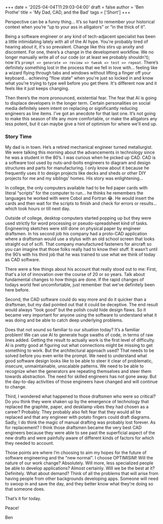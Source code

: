 +++
date = '2025-04-04T11:29:03-04:00'
draft = false
author = 'Ben Prothe'
title = 'My Dad, CAD, and the Bad'
tags = ['Short']
+++

Perspective can be a funny thing… It’s so hard to remember your historical context when you’re “up to your ass in alligators” or “in the thick of it”.

Being a software engineer or any kind of tech-adjacent specialist has been a little intimidating lately with all of the AI hype. You're probably tired of hearing about it, it's so prevalent. Change like this stirs up anxity and discontent. For one, there’s a change in the development workflow. We no longer manually write all of our code (or at least we probably shouldn't); now it’s `prompt => generate => review => tweak => test => repeat`. There’s definitely something lost in the process that we fell in love with... feeling like a wizard flying through tabs and windows without lifting a finger off your keyboard... achieving "flow state" when you're just so locked in and know what you're trying to type well before you get there. It's different now and it feels like it just keeps changing.

Then there’s the more pronounced, existential fear. The fear that AI is going to displace developers in the longer term. Certain personalities on social media definitely seem intent on replacing or significantly reducing engineers as line items. I’ve got an anecdote for that last one. It’s not going to make this season of life any more comfortable, or make the alligators any less potent, but it can maybe give a hint of optimism for where we'll end up.

### Story Time

My dad is in town. He’s a retired mechanical engineer turned metallurgist. We were talking this morning about the advancements in technology since he was a student in the 80’s. I was curious when he picked up CAD. CAD is a software tool used by nuts-and-bolts engineers to diagram and design structures and parts for manufacturing. I only know about it because he frequently uses it to design projects like decks and sheds or other DIY projects for me and my siblings’ homes. His story was enlightening…

In college, the only computers available had to be fed paper cards with literal “scripts” for the computer to run… he thinks he remembers the languages he worked with were Cobol and Fortran 😂. He would insert the cards and then wait for the scripts to finish and check for errors or results... which took hours or till next day.

Outside of college, desktop computers started popping up but they were used strictly for word processing or pseudo-spreadsheet kind of tasks. Engineering sketches were still done on physical paper by engineer draftsmen. In his second job his company had a proto-CAD application where a draftsman would use a stylus with an old school screen that looks straight out of scifi. That company manufactured fasteners for aircraft so you can imagine that those folks really had to know their stuff. It wasn’t until the 90’s with his third job that he was trained to use what we think of today as CAD software.

There were a few things about his account that really stood out to me:
First, that's a lot of innovation over the course of 20 or so years. Talk about fundamental changes to how things are done. If the rapid changes of todays world feel uncomfortable, just remember that we've definitely been here before.

Second, the CAD software could do way more and do it quicker than a draftsman, but my dad pointed out that it could be deceptive. The end result would always “look good” but the polish could hide design flaws. So it became very important for anyone using the software to understand what it was doing and be able to catch deep underlying problems.

Does that not sound so familiar to our situation today? It’s a familiar problem! We can use AI to generate huge swaths of code, in terms of raw lines added. Getting the result to actually work is the first level of difficulty. AI is pretty good at figuring out what connections might be missing to get something to work. But the architectural approach used? That needs to be solved before you even write the prompt. We need to understand what good software design looks like to be able to steer it clear of problematic, insecure, unmaintainable, unscalable patterns. We need to be able to recognize when the generators are repeating themselves and steer them towards abstraction. The need for skilled engineers has not gone away. But the day-to-day activities of those engineers have changed and will continue to change.

Third, I wondered what happened to those draftsmen who were so critical? Do you think they were shaken up by the emergence of technology that replaced the graphite, paper, and desklamp vibes they had chosen as a career? Probably. They probably also felt fear that they would all be replaced and that any engineer with potato fingers could draft diagrams. Sadly, I do think the magic of manual drafting was probably lost forever. As for replacement? I think those draftsmen became the very best CAD engineers because they were able to see past the superficial aspect of the new drafts and were painfully aware of different kinds of factors for which they needed to account.

Those points are where I’m choosing to aim my hopes for the future of software engineering and the "new normal". I choose OPTIMISIM! Will the nature of our work change? Absolutely. Will more, less specialized people be able to develop applications? Almost certainly. Will we be the best at it? Definitely. What about demand? Think of all the problems that will arise from having people from other backgrounds developing apps. Someone will need to swoop in and save the day, and they better know what they're doing so that someone does.

That’s it for today.

Peace!

Ben
